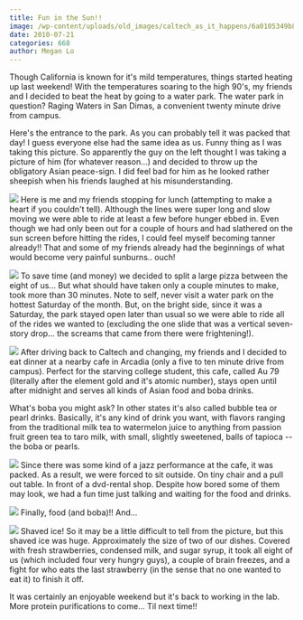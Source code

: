 ```yaml
---
title: Fun in the Sun!!
image: /wp-content/uploads/old_images/caltech_as_it_happens/6a0105349b8251970b0133f2740af9970b.jpg
date: 2010-07-21
categories: 668
author: Megan Lo
---
```


Though California is known for it's mild temperatures, things started heating up last weekend! With the temperatures soaring to the high 90's, my friends and I decided to beat the heat by going to a water park. The water park in question? Raging Waters in San Dimas, a convenient twenty minute drive from campus.

Here's the entrance to the park. As you can probably tell it was packed that day! I guess everyone else had the same idea as us. Funny thing as I was taking this picture. So apparently the guy on the left thought I was taking a picture of him (for whatever reason...) and decided to throw up the obligatory Asian peace-sign. I did feel bad for him as he looked rather sheepish when his friends laughed at his misunderstanding.


![](/old_images/caltech_as_it_happens/6a0105349b8251970b0133f2740de7970b.jpg)
Here is me and my friends stopping for lunch (attempting to make a heart if you couldn't tell). Although the lines were super long and slow moving we were able to ride at least a few before hunger ebbed in. Even though we had only been out for a couple of hours and had slathered on the sun screen before hitting the rides, I could feel myself becoming tanner already!! That and some of my friends already had the beginnings of what would become very painful sunburns.. ouch!


![](/old_images/caltech_as_it_happens/6a0105349b8251970b0134859922d2970c.jpg)
To save time (and money) we decided to split a large pizza between the eight of us... But what should have taken only a couple minutes to make, took more than 30 minutes. Note to self, never visit a water park on the hottest Saturday of the month. But, on the bright side, since it was a Saturday, the park stayed open later than usual so we were able to ride all of the rides we wanted to (excluding the one slide that was a vertical seven-story drop... the screams that came from there were frightening!). 


![](/old_images/caltech_as_it_happens/6a0105349b8251970b013485993129970c.jpg)
After driving back to Caltech and changing, my friends and I decided to eat dinner at a nearby cafe in Arcadia (only a five to ten minute drive from campus). Perfect for the starving college student, this cafe, called Au 79 (literally after the element gold and it's atomic number), stays open until after midnight and serves all kinds of Asian food and boba drinks.

What's boba you might ask? In other states it's also called bubble tea or pearl drinks. Basically, it's any kind of drink you want, with flavors ranging from the traditional milk tea to watermelon juice to anything from passion fruit green tea to taro milk, with small, slightly sweetened, balls of tapioca -- the boba or pearls.


![](/old_images/caltech_as_it_happens/6a0105349b8251970b0133f27445d8970b.jpg)
Since there was some kind of a jazz performance at the cafe, it was packed. As a result, we were forced to sit outside. On tiny chair and a pull out table. In front of a dvd-rental shop. Despite how bored some of them may look, we had a fun time just talking and waiting for the food and drinks.


![](/old_images/caltech_as_it_happens/6a0105349b8251970b0133f2744fbc970b.jpg)
Finally, food (and boba)!! And...


![](/old_images/caltech_as_it_happens/6a0105349b8251970b0134859957ef970c.jpg)
Shaved ice! So it may be a little difficult to tell from the picture, but this shaved ice was huge. Approximately the size of two of our dishes. Covered with fresh strawberries, condensed milk, and sugar syrup, it took all eight of us (which included four very hungry guys), a couple of brain freezes, and a fight for who eats the last strawberry (in the sense that no one wanted to eat it) to finish it off.

It was certainly an enjoyable weekend but it's back to working in the lab. More protein purifications to come... Til next time!!
